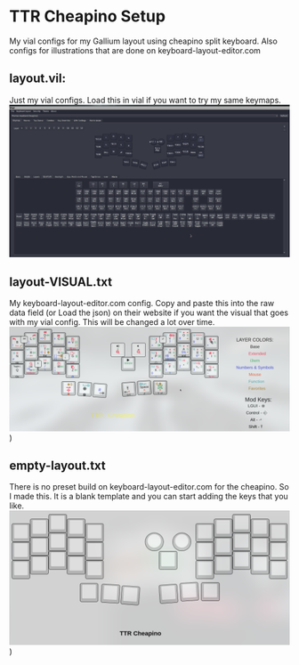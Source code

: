 # TTR Cheapino Setup
My vial configs for my Gallium layout using cheapino split keyboard. Also configs for illustrations that are done on keyboard-layout-editor.com

## layout.vil:
Just my vial configs. Load this in vial if you want to try my same keymaps.
![text](https://raw.githubusercontent.com/TheTechRun/Cheapino-Configs/main/images/layout-VISUAL-vial.png)

## layout-VISUAL.txt
My keyboard-layout-editor.com config. Copy and paste this into the raw data field (or Load the json) on their website if you want the visual that goes with my vial config. This will be changed a lot over time. 
![text](https://raw.githubusercontent.com/TheTechRun/Cheapino-Configs/main/images/layout-VISUAL.png))

## empty-layout.txt
There is no preset build on keyboard-layout-editor.com for the cheapino. So I made this. It is a blank template and you can start adding the keys that you like. 
![text](https://raw.githubusercontent.com/TheTechRun/Cheapino-Configs/main/templates/empty-layout-VISUAL.png))
